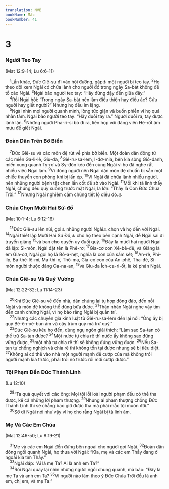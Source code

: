 ```yaml
---
translation: NVB
bookName: Mác 
bookNumber: 41
---
```


<div class="title"><h1>3</h1><h3>Người Teo Tay </h3><p>(Mat 12:9-14; Lu 6:6-11) </p></div>
<span class="verse mac_3_1"> <sup>1</sup>Lần khác, Đức Giê-su đi vào hội đường, gặp<a data-toggle="tooltip" data-placement="bottom" title="Nt: gặp tại đó">⚓</a> một người bị teo tay. </span>
<span class="verse mac_3_2"><sup>2</sup>Họ theo dõi xem Ngài có chữa lành cho người đó trong ngày Sa-bát không để tố cáo Ngài. </span>
<span class="verse mac_3_3"><sup>3</sup>Ngài bảo người teo tay: “Hãy đứng dậy đến giữa đây.” <br/></span>
<span class="verse mac_3_4"> <sup>4</sup>Rồi Ngài hỏi: “Trong ngày Sa-bát nên làm điều thiện hay điều ác? Cứu người hay giết người?” Nhưng họ đều im lặng. <br/></span>
<span class="verse mac_3_5"> <sup>5</sup>Ngài nhìn mọi người quanh mình, lòng tức giận và buồn phiền vì họ quá nhẫn tâm. Ngài bảo người teo tay: “Hãy duỗi tay ra.” Người duỗi ra, tay được lành lặn. </span>
<span class="verse mac_3_6"><sup>6</sup>Những người Pha-ri-si bỏ đi ra, liền họp với đảng viên Hê-rốt âm mưu để giết Ngài. <br/></span>
<div class="title"><h3>Đoàn Dân Trên Bờ Biển </h3></div>
<span class="verse mac_3_7"> <sup>7</sup>Đức Giê-su và các môn đệ rút về phía bờ biển. Một đoàn dân đông từ các miền Ga-li-lê, Giu-đa, </span>
<span class="verse mac_3_8"><sup>8</sup>Giê-ru-sa-lem, I-đơ-mia, bên kia sông Giô-đanh, miền xung quanh Ty-rơ và Sy-đôn kéo đến cùng Ngài vì họ đã nghe rất nhiều việc Ngài làm. </span>
<span class="verse mac_3_9"><sup>9</sup>Vì đông người nên Ngài dặn môn đệ chuẩn bị sẵn một chiếc thuyền con phòng khi bị lấn ép. </span>
<span class="verse mac_3_10"><sup>10</sup>Vì Ngài đã chữa lành nhiều người, nên những người bệnh tật chen lấn cốt để sờ vào Ngài. </span>
<span class="verse mac_3_11"><sup>11</sup>Mỗi khi tà linh thấy Ngài, chúng đều quỳ xuống trước mặt Ngài, la lớn: “Thầy là Con Đức Chúa Trời.” </span>
<span class="verse mac_3_12"><sup>12</sup>Nhưng Ngài nghiêm cấm chúng tiết lộ điều đó.<a data-toggle="tooltip" data-placement="bottom" title="Nt: bày tỏ Ngài">⚓</a><br/></span>
<div class="title"><h3>Chúa Chọn Mười Hai Sứ-đồ </h3><p>(Mat 10:1-4; Lu 6:12-16) </p></div>
<span class="verse mac_3_13"> <sup>13</sup>Đức Giê-su lên núi, gọi<a data-toggle="tooltip" data-placement="bottom" title="Gọi đến với Ngài">⚓</a> những người Ngài<a data-toggle="tooltip" data-placement="bottom" title="Muốn">⚓</a> chọn và họ đến với Ngài. </span>
<span class="verse mac_3_14"><sup>14</sup>Ngài thiết lập Mười Hai Sứ Đồ,<a data-toggle="tooltip" data-placement="bottom" title="Nhiều bản cổ thêm: mà Ngài gọi là các sứ đồ">⚓</a> cho họ theo bên cạnh Ngài, để Ngài sai đi truyền giảng </span>
<span class="verse mac_3_15"><sup>15</sup>và ban cho quyền uy đuổi quỷ. </span>
<span class="verse mac_3_16"><sup>16</sup>Đây là mười hai người Ngài đã lập: Si-môn, Ngài đặt tên là Phê-rơ; </span>
<span class="verse mac_3_17"><sup>17</sup>Gia-cơ con Xê-bê-đê, và Giăng là em Gia-cơ, Ngài gọi họ là Bô-a-nẹt, nghĩa là con của sấm sét; </span>
<span class="verse mac_3_18"><sup>18</sup>An-rê, Phi-líp, Ba-thê-lê-mi, Ma-thi-ơ, Thô-ma, Gia-cơ con của An-phê, Tha-đê, Si-môn người thuộc đảng Ca-na-an, </span>
<span class="verse mac_3_19"><sup>19</sup>và Giu-đa Ích-ca-ri-ốt, là kẻ phản Ngài. <br/></span>
<div class="title"><h3>Chúa Giê-su Và Quỷ Vương </h3><p>(Mat 12:22-32; Lu 11:14-23) </p></div>
<span class="verse mac_3_20"> <sup>20</sup>Khi Đức Giê-su về đến nhà, dân chúng lại tụ họp đông đảo, đến nỗi Ngài và môn đệ không thể dùng bữa được. </span>
<span class="verse mac_3_21"><sup>21</sup>Thân nhân Ngài nghe vậy tìm đến canh chừng Ngài, vì họ bảo rằng Ngài bị quẫn trí. <br/></span>
<span class="verse mac_3_22"> <sup>22</sup>Nhưng các chuyên gia kinh luật từ Giê-ru-sa-lem đến lại nói: “Ông ấy bị quỷ Bê-ên-xê-bun ám và cậy trùm quỷ mà trừ quỷ.” <br/></span>
<span class="verse mac_3_23"> <sup>23</sup>Đức Giê-su kêu họ đến, dùng ngụ ngôn giải thích: “Làm sao Sa-tan có thể trừ Sa-tan được? </span>
<span class="verse mac_3_24"><sup>24</sup>Một nước tự chia rẽ thì nước ấy không sao đứng vững được, </span>
<span class="verse mac_3_25"><sup>25</sup>một nhà tự chia rẽ thì sẽ không đứng vững được. </span>
<span class="verse mac_3_26"><sup>26</sup>Nếu Sa-tan tự chống nghịch và chia rẽ thì không tồn tại được nhưng sẽ bị tiêu diệt. </span>
<span class="verse mac_3_27"><sup>27</sup>Không ai có thể vào nhà một người mạnh để cướp của mà không trói người mạnh kia trước, phải trói nó trước rồi mới cướp được.” <br/></span>
<div class="title"><h3>Tội Phạm Đến Đức Thánh Linh </h3><p>(Lu 12:10) </p></div>
<span class="verse mac_3_28"> <sup>28</sup>“Ta quả quyết với các ông: Mọi tội lỗi loài người phạm đều có thể tha được, kể cả những lời phạm thượng. </span>
<span class="verse mac_3_29"><sup>29</sup>Nhưng ai phạm thượng chống Đức Thánh Linh thì sẽ chẳng bao giờ được tha mà phải mắc tội muôn đời.” <br/></span>
<span class="verse mac_3_30"> <sup>30</sup>Sở dĩ Ngài nói như vậy vì họ cho rằng Ngài bị tà linh ám. <br/></span>
<div class="title"><h3>Mẹ Và Các Em Chúa </h3><p>(Mat 12:46-50; Lu 8:19-21) </p></div>
<span class="verse mac_3_31"> <sup>31</sup>Mẹ và các em Ngài đến đứng bên ngoài cho người gọi Ngài. </span>
<span class="verse mac_3_32"><sup>32</sup>Đoàn dân đông ngồi quanh Ngài, họ thưa với Ngài: “Kìa, mẹ và các em Thầy đang ở ngoài kia tìm Thầy.” <br/></span>
<span class="verse mac_3_33"> <sup>33</sup>Ngài đáp: “Ai là mẹ Ta? Ai là anh em Ta?” <br/></span>
<span class="verse mac_3_34"> <sup>34</sup>Rồi Ngài quay lại nhìn những người ngồi chung quanh, mà bảo: “Đây là mẹ Ta và anh em Ta? </span>
<span class="verse mac_3_35"><sup>35</sup>Vì người nào làm theo ý Đức Chúa Trời đều là anh em, chị em, và mẹ Ta.” <br/></span>
